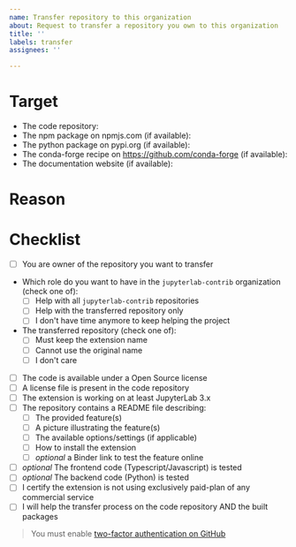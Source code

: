 ```yaml
---
name: Transfer repository to this organization
about: Request to transfer a repository you own to this organization
title: ''
labels: transfer
assignees: ''

---
```


# Target
<!--Write a short description of the feature(s) the repository is providing-->

<!--Provide here the URLs to: -->
- The code repository:
- The npm package on npmjs.com (if available):
- The python package on pypi.org (if available):
- The conda-forge recipe on https://github.com/conda-forge (if available):
- The documentation website (if available):

# Reason
<!--Describe the reason(s) you want to transfer the repository to this organization-->

# Checklist

<!--Check carefully each points in the following list and mark the fulfilled points.

If mandatory points are not fulfilled, there is a low chance the transfer will be agreed on.
-->

- [ ] You are owner of the repository you want to transfer
- Which role do you want to have in the `jupyterlab-contrib` organization (check one of):
  - [ ] Help with all `jupyterlab-contrib` repositories
  - [ ] Help with the transferred repository only
  - [ ] I don't have time anymore to keep helping the project
- The transferred repository (check one of):
  - [ ] Must keep the extension name
  - [ ] Cannot use the original name
  - [ ] I don't care
- [ ] The code is available under a Open Source license
- [ ] A license file is present in the code repository
- [ ] The extension is working on at least JupyterLab 3.x
- [ ] The repository contains a README file describing:
  - [ ] The provided feature(s)
  - [ ] A picture illustrating the feature(s)
  - [ ] The available options/settings (if applicable)
  - [ ] How to install the extension
  - [ ] _optional_ a Binder link to test the feature online
- [ ] _optional_ The frontend code (Typescript/Javascript) is tested
- [ ] _optional_ The backend code (Python) is tested
- [ ] I certify the extension is not using exclusively paid-plan of any commercial service
- [ ] I will help the transfer process on the code repository AND the built packages

> You must enable [two-factor authentication on GitHub](https://docs.github.com/en/free-pro-team@latest/github/authenticating-to-github/configuring-two-factor-authentication)
